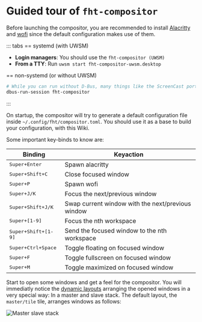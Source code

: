 # Guided tour of `fht-compositor`

Before launching the compositor, you are recommended to install [Alacritty](https://alacritty.org) and
[wofi](https://hg.sr.ht/~scoopta/wofi) since the default configuration makes use of them.

::: tabs
== systemd (with UWSM)
- **Login managers**: You should use the `fht-compositor (UWSM)`
- **From a TTY**: Run `uwsm start fht-compositor-uwsm.desktop`

== non-systemd (or without UWSM)
```sh
# While you can run without D-Bus, many things like the ScreenCast portal will not work!
dbus-run-session fht-compositor
```
:::

On startup, the compositor will try to generate a default configuration file inside `~/.config/fht/compositor.toml`.
You should use it as a base to build your configuration, with this Wiki.

Some important key-binds to know are:

| Binding | Keyaction |
| ------- | --------- |
| <kbd>Super+Enter</kbd> | Spawn alacritty |
| <kbd>Super+Shift+C</kbd> | Close focused window |
| <kbd>Super+P</kbd> | Spawn wofi |
| <kbd>Super+J/K</kbd> | Focus the next/previous window |
| <kbd>Super+Shift+J/K</kbd> | Swap current window with the next/previous window |
| <kbd>Super+[1-9]</kbd> | Focus the nth workspace |
| <kbd>Super+Shift+[1-9]</kbd> | Send the focused window to the nth workspace |
| <kbd>Super+Ctrl+Space</kbd> | Toggle floating on focused window |
| <kbd>Super+F</kbd> | Toggle fullscreen on focused window |
| <kbd>Super+M</kbd> | Toggle maximized on focused window |

Start to open some windows and get a feel for the compositor. You will immediatly notice the [dynamic layouts](/usage/layouts)
arranging the opened windows in a very special way: In a master and slave stack. The default layout, the `master/tile` tile,
arranges windows as follows:

![Master slave stack](/assets/master-slave-stacks.png)
